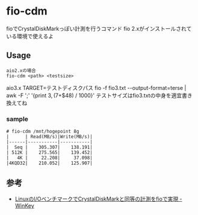 # fio-cdm
fioでCrystalDiskMarkっぽい計測を行うコマンド
fio 2.xがインストールされている環境で使えるよ

## Usage

```
aio2.xの場合
fio-cdm <path> <testsize>
```
aio3.x
TARGET=テストディスクパス fio -f fio3.txt --output-format=terse | awk -F ';' '{print $3, ($7+$48) / 1000}'
テストサイズはfio3.txtの中身を適宜書き換えてね

### sample

```
# fio-cdm /mnt/hogepoint 8g
|      | Read(MB/s)|Write(MB/s)|
|------|-----------|-----------|
|  Seq |    305.307|    138.191|
| 512K |    275.565|    139.452|
|   4K |     22.208|     37.098|
|4KQD32|    210.052|    125.907|
```

## 参考
* [LinuxのI/OベンチマークでCrystalDiskMarkと同等の計測をfioで実現 - WinKey](http://www.winkey.jp/article.php/20110310142828679)
